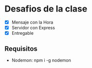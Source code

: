 # Desafios de la clase
- [x] Mensaje con la Hora 
- [x] Servidor con Express
- [x] Entregable

## Requisitos
- Nodemon: npm i -g nodemon
